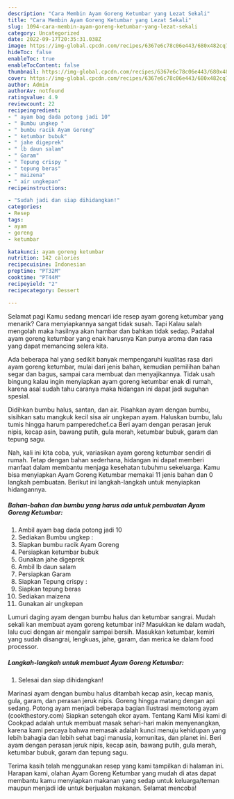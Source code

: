 ```yaml
---
description: "Cara Membin Ayam Goreng Ketumbar yang Lezat Sekali"
title: "Cara Membin Ayam Goreng Ketumbar yang Lezat Sekali"
slug: 1094-cara-membin-ayam-goreng-ketumbar-yang-lezat-sekali
category: Uncategorized
date: 2022-09-17T20:35:31.038Z
image: https://img-global.cpcdn.com/recipes/6367e6c78c06e443/680x482cq70/ayam-goreng-ketumbar-foto-resep-utama.jpg
hideToc: false
enableToc: true
enableTocContent: false
thumbnail: https://img-global.cpcdn.com/recipes/6367e6c78c06e443/680x482cq70/ayam-goreng-ketumbar-foto-resep-utama.jpg
cover: https://img-global.cpcdn.com/recipes/6367e6c78c06e443/680x482cq70/ayam-goreng-ketumbar-foto-resep-utama.jpg
author: Admin
authorAv: notfound
ratingvalue: 4.9
reviewcount: 22
recipeingredient:
- " ayam bag dada potong jadi 10"
- " Bumbu ungkep "
- " bumbu racik Ayam Goreng"
- " ketumbar bubuk"
- " jahe digeprek"
- " lb daun salam"
- " Garam"
- " Tepung crispy "
- " tepung beras"
- " maizena"
- " air ungkepan"
recipeinstructions:

- "Sudah jadi dan siap dihidangkan!"
categories:
- Resep
tags:
- ayam
- goreng
- ketumbar

katakunci: ayam goreng ketumbar 
nutrition: 142 calories
recipecuisine: Indonesian
preptime: "PT32M"
cooktime: "PT44M"
recipeyield: "2"
recipecategory: Dessert

---
```



Selamat pagi Kamu sedang mencari ide resep ayam goreng ketumbar yang menarik? Cara menyiapkannya sangat tidak susah. Tapi Kalau salah mengolah maka hasilnya akan hambar dan bahkan tidak sedap. Padahal ayam goreng ketumbar yang enak harusnya Kan punya aroma dan rasa yang dapat memancing selera kita.


Ada beberapa hal yang sedikit banyak mempengaruhi kualitas rasa dari ayam goreng ketumbar, mulai dari jenis bahan, kemudian pemilihan bahan segar dan bagus, sampai cara membuat dan menyajikannya. Tidak usah bingung kalau ingin menyiapkan ayam goreng ketumbar enak di rumah, karena asal sudah tahu caranya maka hidangan ini dapat jadi suguhan spesial.

Didihkan bumbu halus, santan, dan air. Pisahkan ayam dengan bumbu, sisihkan satu mangkuk kecil sisa air ungkepan ayam. Haluskan bumbu, lalu tumis hingga harum pamperedchef.ca Beri ayam dengan perasan jeruk nipis, kecap asin, bawang putih, gula merah, ketumbar bubuk, garam dan tepung sagu.


Nah, kali ini kita coba, yuk, variasikan ayam goreng ketumbar sendiri di rumah. Tetap dengan bahan sederhana, hidangan ini dapat memberi manfaat dalam membantu menjaga kesehatan tubuhmu sekeluarga. Kamu bisa menyiapkan Ayam Goreng Ketumbar memakai 11 jenis bahan dan 0 langkah pembuatan. Berikut ini langkah-langkah untuk menyiapkan hidangannya.

<!--inarticleads1-->

##### Bahan-bahan dan bumbu yang harus ada untuk pembuatan Ayam Goreng Ketumbar:

1. Ambil  ayam bag dada potong jadi 10
1. Sediakan  Bumbu ungkep :
1. Siapkan  bumbu racik Ayam Goreng
1. Persiapkan  ketumbar bubuk
1. Gunakan  jahe digeprek
1. Ambil  lb daun salam
1. Persiapkan  Garam
1. Siapkan  Tepung crispy :
1. Siapkan  tepung beras
1. Sediakan  maizena
1. Gunakan  air ungkepan


Lumuri daging ayam dengan bumbu halus dan ketumbar sangrai. Mudah sekali kan membuat ayam goreng ketumbar ini? Masukkan ke dalam wadah, lalu cuci dengan air mengalir sampai bersih. Masukkan ketumbar, kemiri yang sudah disangrai, lengkuas, jahe, garam, dan merica ke dalam food processor. 

<!--inarticleads2-->

##### Langkah-langkah untuk membuat Ayam Goreng Ketumbar:


1. Selesai dan siap dihidangkan!

Marinasi ayam dengan bumbu halus ditambah kecap asin, kecap manis, gula, garam, dan perasan jeruk nipis. Goreng hingga matang dengan api sedang. Potong ayam menjadi beberapa bagian Ilustrasi memotong ayam (cookthestory.com) Siapkan setengah ekor ayam. Tentang Kami Misi kami di Cookpad adalah untuk membuat masak sehari-hari makin menyenangkan, karena kami percaya bahwa memasak adalah kunci menuju kehidupan yang lebih bahagia dan lebih sehat bagi manusia, komunitas, dan planet ini. Beri ayam dengan perasan jeruk nipis, kecap asin, bawang putih, gula merah, ketumbar bubuk, garam dan tepung sagu. 

Terima kasih telah menggunakan resep yang kami tampilkan di halaman ini. Harapan kami, olahan Ayam Goreng Ketumbar yang mudah di atas dapat membantu kamu menyiapkan makanan yang sedap untuk keluarga/teman maupun menjadi ide untuk berjualan makanan. Selamat mencoba!
